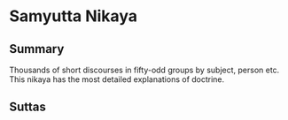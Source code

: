 # Samyutta Nikaya
## Summary
Thousands of short discourses in fifty-odd groups by subject, person etc. This nikaya has the most detailed explanations of doctrine.
## Suttas